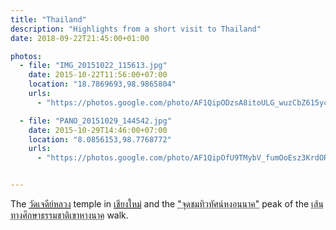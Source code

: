 ```yaml
---
title: "Thailand"
description: "Highlights from a short visit to Thailand"
date: 2018-09-22T21:45:00+01:00

photos:
  - file: "IMG_20151022_115613.jpg"
    date: 2015-10-22T11:56:00+07:00
    location: "18.7869693,98.9865804"
    urls:
      - "https://photos.google.com/photo/AF1QipODzsA8itoULG_wuzCbZ615yclzchu6At_f3GkB"

  - file: "PANO_20151029_144542.jpg"
    date: 2015-10-29T14:46:00+07:00
    location: "8.0856153,98.7768772"
    urls:
      - "https://photos.google.com/photo/AF1QipOfU9TMybV_fumOoEsz3KrdORs85FPIzWIHlq0h"


---
```


<!-- http://park.dnp.go.th/visitor/scenicshow.php?id=442 -->

The [<abbr title="Wat Chedi Luang">วัดเจดีย์หลวง</abbr>](https://en.wikipedia.org/wiki/Wat_Chedi_Luang) temple in [<abbr title="Chiang Mai">เชียงใหม่</abbr>](https://en.wikipedia.org/wiki/Chiang_Mai) and the <abbr title="viewpoint">"จุดชมทิวทัศน์หงอนนาค"</abbr> peak of the <abbr title="Tab Kak Hang Nak Hill Nature Trail">เส้นทางศึกษาธรรมชาติเขาหางนาค</abbr> walk.
